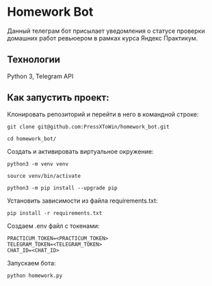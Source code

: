 # Homework Bot
Данный телеграм бот присылает уведомления о статусе проверки домашних работ ревьюером в рамках курса Яндекс Практикум.

## **Технологии**

Python 3, Telegram API

## **Как запустить проект:**
Клонировать репозиторий и перейти в него в командной строке:
```
git clone git@github.com:PressXToWin/homework_bot.git
```

```
cd homework_bot/
```

Cоздать и активировать виртуальное окружение:

```
python3 -m venv venv
```

```
source venv/bin/activate
```
```
python3 -m pip install --upgrade pip
```

Установить зависимости из файла requirements.txt:

```
pip install -r requirements.txt
```

Создаем .env файл с токенами:

```
PRACTICUM_TOKEN=<PRACTICUM_TOKEN>
TELEGRAM_TOKEN=<TELEGRAM_TOKEN>
CHAT_ID=<CHAT_ID>
```

Запускаем бота:

```
python homework.py
```
